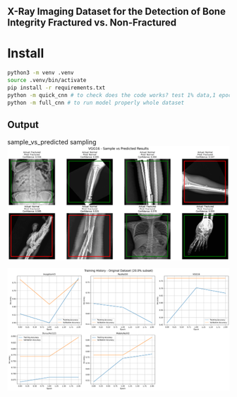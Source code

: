 ## X-Ray Imaging Dataset for the Detection of Bone Integrity Fractured vs. Non-Fractured


# Install

```zsh
python3 -m venv .venv
source .venv/bin/activate
pip install -r requirements.txt
python -m quick_cnn # to check does the code works? test 1% data,1 epoch
python -m full_cnn # to run model properly whole dataset
```


## Output
sample_vs_predicted sampling
![InceptionV3 Sample Qick CNN](./sample_vs_predicted.png)

![Training Result](./training_history_original.png)